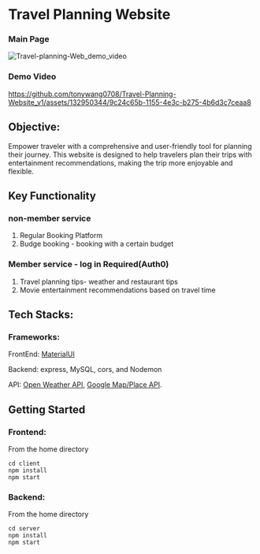# Travel Planning Website

### Main Page 
![Travel-planning-Web_demo_video](https://github.com/tonywang0708/Travel-Planning-Website_v1/assets/132950344/16b35e93-0b5b-472b-9bdd-2968c5486b51)

### Demo Video
https://github.com/tonywang0708/Travel-Planning-Website_v1/assets/132950344/9c24c65b-1155-4e3c-b275-4b6d3c7ceaa8

## Objective: 
Empower traveler with a comprehensive and user-friendly tool for planning their journey. 
This website is designed to help travelers plan their trips with entertainment recommendations, making the trip more enjoyable and flexible.

## Key Functionality
### non-member service 
1. Regular Booking Platform 
2. Budge booking -  booking with a certain budget
   
### Member service - log in Required(Auth0)
1. Travel planning tips- weather and restaurant tips
2. Movie entertainment recommendations based on travel time
   
## Tech Stacks:
### Frameworks:
FrontEnd: <a href="https://mui.com/material-ui/getting-started/"> MaterialUI <a>

Backend: express, MySQL, cors, and Nodemon

API: <a href ="https://openweathermap.org/api">Open Weather API</a>, <a href="https://developers.google.com/maps/documentation/javascript/overview" >Google Map/Place API</a>.

## Getting Started
### Frontend:
From the home directory
```
cd client 
npm install
npm start
```

### Backend:
From the home directory
```
cd server
npm install
npm start
```

